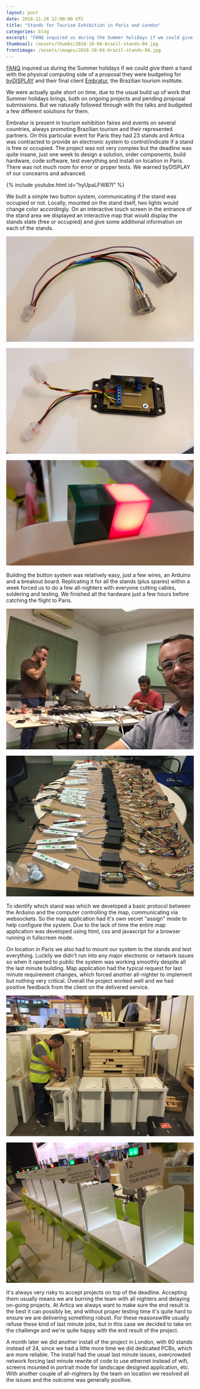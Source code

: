 ```yaml
---
layout: post
date: 2016-11-28 12:00:00 UTC
title: "Stands for Tourism Exhibition in Paris and London"
categories: blog
excerpt: "FANQ inquired us during the Summer holidays if we could give them a hand with the physical computing side of a proposal they were budgeting for byDISPLAY and their final client Embratur, the Brazilian tourism institute."
thumbnail: /assets/thumbs/2016-10-04-brazil-stands-04.jpg
frontimage: /assets/images/2016-10-04-brazil-stands-04.jpg
---
```


[FANQ][1] inquired us during the Summer holidays if we could give them a hand with the physical computing side of a proposal they were budgeting for [byDISPLAY][2] and their final client [Embratur][3], the Brazilian tourism institute.

We were actually quite short on time, due to the usual build up of work that Summer holidays brings, both on ongoing projects and pending proposal submissions. But we naturally followed through with the talks and budgeted a few different solutions for them.

Embratur is present in tourism exhibition faires and events on several countries, always promoting Brazilian tourism and their represented partners. On this particular event for Paris they had 23 stands and Artica was contracted to provide an electronic system to control/indicate if a stand is free or occupied. The project was not very complex but the deadline was quite insane, just one week to design a solution, order components, build hardware, code software, test everything and install on location in Paris. There was not much room for error or proper tests. We warned byDISPLAY of our concearns and advanced.

{% include youtube.html id="hyUpaLFWB7I" %}

We built a simple two button system, communicating if the stand was occupied or not. Locally, mounted on the stand itself, two lights would change color accordingly. On an interactive touch screen in the entrance of the stand area we displayed an interactive map that would display the stands state (free or occupied) and give some additional information on each of the stands.

![](/assets/images/2016-10-04-brazil-stands-01.jpg)

![](/assets/images/2016-10-04-brazil-stands-02.jpg)

![](/assets/images/2016-10-04-brazil-stands-07.jpg)

Building the button system was relatively easy, just a few wires, an Arduino and a breakout board. Replicating it for all the stands (plus spares) within a week forced us to do a few all-nighters with everyone cutting cables, soldering and testing. We finished all the hardware just a few hours before catching the flight to Paris.

![](/assets/images/2016-10-04-brazil-stands-03.jpg)

![](/assets/images/2016-10-04-brazil-stands-04.jpg)

To identify which stand was which we developed a basic protocol between the Arduino and the computer controlling the map, communicating via websockets. So the map application had it's own secret "assign" mode to help configure the system. Due to the lack of time the entire map application was developed using html, css and javascript for a browser running in fullscreen mode.

On location in Paris we also had to mount our system to the stands and test everything. Luckily we didn't run into any major electronic or network issues so when it opened to public the system was working smoothly despite all the last minute building. Map application had the typical request for last minute requirement changes, which forced another all-nighter to implement but nothing very critical. Overall the project worked well and we had positive feedback from the client on the delivered service.

![](/assets/images/2016-10-04-brazil-stands-05.jpg)

![](/assets/images/2016-10-04-brazil-stands-06.jpg)

It's always very risky to accept projects on top of the deadline. Accepting them usually means we are burning the team with all nighters and delaying on-going projects. At Artica we always want to make sure the end result is the best it can possibly be, and without proper testing time it's quite hard to ensure we are delivering something robust. For these reasonswWe usually refuse these kind of last minute jobs, but in this case we decided to take on the challenge and we're quite happy with the end result of the project.

A month later we did another install of the project in London, with 60 stands instead of 24, since we had a little more time we did dedicated PCBs, which are more reliable. The install had the usual last minute issues, overcrowded network forcing last minute rewrite of code to use ethernet instead of wifi, screens mounted in portrait mode for landscape designed application, etc. With another couple of all-nighters by the team on location we resolved all the issues and the outcome was generally positive.

[1]: http://fanq.pt/
[2]: http://www.bydisplay.eu/
[3]: http://www.embratur.gov.br/
